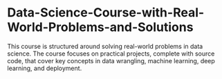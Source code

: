 # Data-Science-Course-with-Real-World-Problems-and-Solutions
This course is structured around solving real-world problems in data science. The course focuses on practical projects, complete with source code, that cover key concepts in data wrangling, machine learning, deep learning, and deployment.

